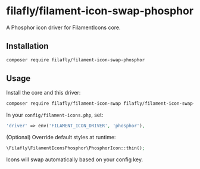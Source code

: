 # filafly/filament-icon-swap-phosphor

A Phosphor icon driver for FilamentIcons core.

## Installation

```bash
composer require filafly/filament-icon-swap-phosphor
```

## Usage

Install the core and this driver:

```bash
composer require filafly/filament-icon-swap filafly/filament-icon-swap-phosphor
```

In your `config/filament-icons.php`, set:

```php
'driver' => env('FILAMENT_ICON_DRIVER', 'phosphor'),
```

(Optional) Override default styles at runtime:

```php
\Filafly\FilamentIconsPhosphor\PhosphorIcon::thin();
```

Icons will swap automatically based on your config key.